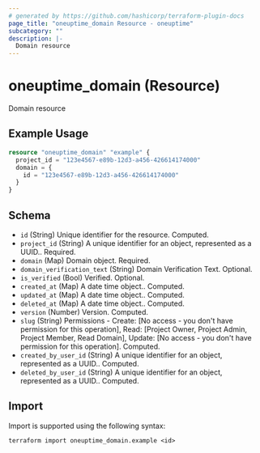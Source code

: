 ```yaml
---
# generated by https://github.com/hashicorp/terraform-plugin-docs
page_title: "oneuptime_domain Resource - oneuptime"
subcategory: ""
description: |-
  Domain resource
---
```


# oneuptime_domain (Resource)

Domain resource

## Example Usage

```terraform
resource "oneuptime_domain" "example" {
  project_id = "123e4567-e89b-12d3-a456-426614174000"
  domain = {
    id = "123e4567-e89b-12d3-a456-426614174000"
  }
}
```

## Schema

- `id` (String) Unique identifier for the resource. Computed.
- `project_id` (String) A unique identifier for an object, represented as a UUID.. Required.
- `domain` (Map) Domain object. Required.
- `domain_verification_text` (String) Domain Verification Text. Optional.
- `is_verified` (Bool) Verified. Optional.
- `created_at` (Map) A date time object.. Computed.
- `updated_at` (Map) A date time object.. Computed.
- `deleted_at` (Map) A date time object.. Computed.
- `version` (Number) Version. Computed.
- `slug` (String) Permissions - Create: [No access - you don't have permission for this operation], Read: [Project Owner, Project Admin, Project Member, Read Domain], Update: [No access - you don't have permission for this operation]. Computed.
- `created_by_user_id` (String) A unique identifier for an object, represented as a UUID.. Computed.
- `deleted_by_user_id` (String) A unique identifier for an object, represented as a UUID.. Computed.

## Import

Import is supported using the following syntax:

```shell
terraform import oneuptime_domain.example <id>
```
